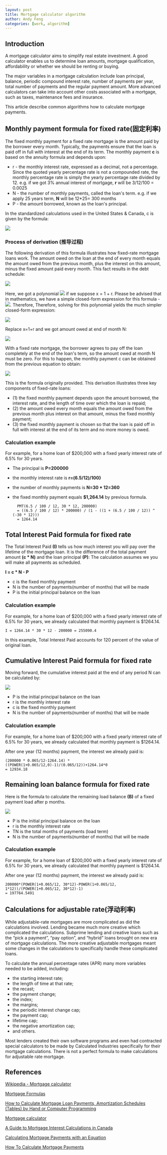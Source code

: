 ```yaml
---
layout: post
title: Mortgage calculator algorithm
author: Andy Feng
categories: [work, algorithm]
---
```


## Introduction ##

A mortgage calculator aims to simplify real estate investment. A good calculator enables us to determine loan amounts, mortgage qualification, affordability or whether we should be renting or buying.

The major variables in a mortgage calculation include loan principal, balance, periodic compound interest rate, number of payments per year, total number of payments and the regular payment amount. More advanced calculators can take into account other costs associated with a mortgage, such as taxes, maintenance fees and insurance.

This article describe common algorithms how to calculate mortgage payments.

## Monthly payment formula for fixed rate(固定利率) ##

The fixed monthly payment for a fixed rate mortgage is the amount paid by the borrower every month. Typically, the payments ensure that the loan is paid off in full with interest at the end of its term. The monthly payment **c** is based on the annuity formula and depends upon:  

- r - the monthly interest rate, expressed as a decimal, not a percentage. Since the quoted yearly percentage rate is not a compounded rate, the monthly percentage rate is simply the yearly percentage rate divided by 12. e.g. if we got 3% annual interest of mortgage, **r** will be 3/12/100 = 0.0025
- N - the number of monthly payments, called the loan's term. e.g. if we apply 25 years term, **N** will be 12*25= 300 months
- P - the amount borrowed, known as the loan's principal.

In the standardized calculations used in the United States & Canada, c is given by the formula:

![](/images/posts/20170824-mortgage-algorithm-1.png)

### Process of derivation (推导过程) ###

The following derivation of this formula illustrates how fixed-rate mortgage loans work. The amount owed on the loan at the end of every month equals the amount owed from the previous month, plus the interest on this amount, minus the fixed amount paid every month. This fact results in the debt schedule:

![](/images/posts/20170824-mortgage-algorithm-2.png)

Here, we got a polynomial ![](/images/posts/20170824-mortgage-algorithm-3.png) if we suppose x = 1 + r. Please be advised that in mathematics, we have a simple closed-form expression for this formula - ![](/images/posts/20170824-mortgage-algorithm-4.png). Therefore, Therefore, solving for this polynomial yields the much simpler closed-form expression:

![](/images/posts/20170824-mortgage-algorithm-5.png)

Replace x=1+r and we got amount owed at end of month N:

![](/images/posts/20170824-mortgage-algorithm-6.png)

With a fixed rate mortgage, the borrower agrees to pay off the loan completely at the end of the loan's term, so the amount owed at month N must be zero. For this to happen, the monthly payment c can be obtained from the previous equation to obtain:

![](/images/posts/20170824-mortgage-algorithm-7.png)

This is the formula originally provided. This derivation illustrates three key components of fixed-rate loans:

- (1) the fixed monthly payment depends upon the amount borrowed, the interest rate, and the length of time over which the loan is repaid; 
- (2) the amount owed every month equals the amount owed from the previous month plus interest on that amount, minus the fixed monthly payment; 
- (3) the fixed monthly payment is chosen so that the loan is paid off in full with interest at the end of its term and no more money is owed.

### Calculation example ###
For example, for a home loan of $200,000 with a fixed yearly interest rate of 6.5% for 30 years.

- The principal is **P=200000**
- the monthly interest rate is **r=(6.5/12)/100}**
- the number of monthly payments is **N=30 * 12=360**
- the fixed monthly payment equals **$1,264.14** by previous formula.

		PMT(6.5 / 100 / 12, 30 * 12, 200000)
		= ((6.5 / 100 / 12) * 200000) / (1 - ((1 + (6.5 / 100 / 12)) ^ (-30 * 12)))
		= 1264.14

## Total Interest Paid formula for fixed rate ##

The Total Interest Paid **(I)** tells us how much interest you will pay over the lifetime of the mortgage loan. It is the difference of the total payment amount **(c * N)** and the loan principal **(P)**: The calculation assumes we you will make all payments as scheduled. 

**I = c * N - P**

- c is the fixed monthly payment
- N is the number of payments(number of months) that will be made
- P is the initial principal balance on the loan

### Calculation example ###
For example, for a home loan of $200,000 with a fixed yearly interest rate of 6.5% for 30 years, we already calculated that monthly payment is $1264.14.

	I = 1264.14 * 30 * 12 - 200000 = 255090.4

In this example, Total Interest Paid accounts for 120 percent of the value of original loan. 

## Cumulative Interest Paid formula for fixed rate ##
Moving forward, the cumulative interest paid at the end of any period N can be calculated by:

![](/images/posts/20170824-mortgage-algorithm-8.png)

- P is the initial principal balance on the loan
- r is the monthly interest rate
- c is the fixed monthly payment
- N is the number of payments(number of months) that will be made

### Calculation example ###
For example, for a home loan of $200,000 with a fixed yearly interest rate of 6.5% for 30 years, we already calculated that monthly payment is $1264.14.

After one year (12 months) payment, the interest we already paid is:

	(200000 * 0.065/12-1264.14) * ((POWER(1+0.065/12,0)-1)/(0.065/12))+1264.14*0
	= 12934.18
 
## Remaining loan balance formula for fixed rate ##

Here is the formula to calculate the remaining load balance **(B)** of a fixed payment load after p months.

![](/images/posts/20170824-mortgage-algorithm-9.png)
	
- P is the initial principal balance on the loan
- r is the monthly interest rate
- TN is the total months of payments (load term)
- N is the number of payments(number of months) that will be made

### Calculation example ###

For example, for a home loan of $200,000 with a fixed yearly interest rate of 6.5% for 30 years, we already calculated that monthly payment is $1264.14.

After one year (12 months) payment, the interest we already paid is:

	200000*(POWER(1+0.065/12, 30*12)-POWER(1+0.065/12, 1*12))/(POWER(1+0.065/12, 30*12)-1)
	= 197764.5491

## Calculations for adjustable rate(浮动利率) ##
While adjustable-rate mortgages are more complicated as did the calculations involved. Lending became much more creative which complicated the calculations. Subprime lending and creative loans such as the “pick a payment”, “pay option”, and “hybrid” loans brought on new era of mortgage calculations. The more creative adjustable mortgages meant some changes in the calculations to specifically handle these complicated loans. 

To calculate the annual percentage rates (APR) many more variables needed to be added, including: 

- the starting interest rate; 
- the length of time at that rate; 
- the recast; 
- the payment change; 
- the index; 
- the margins; 
- the periodic interest change cap; 
- the payment cap; 
- lifetime cap; 
- the negative amortization cap; 
- and others.

Most lenders created their own software programs and even had contracted special calculators to be made by Calculated Industries specifically for their mortgage calculations. There is not a perfect formula to make calculations for adjustable rate mortgage.

## References ##

[Wikipedia - Mortgage calculator](https://en.wikipedia.org/wiki/Mortgage_calculator)

[Mortgage Formulas](https://www.mtgprofessor.com/formulas.htm)

[How to Calculate Mortgage Loan Payments, Amortization Schedules (Tables) by Hand or Computer Programming](http://www.hughcalc.org/formula.php)

[Mortgage calculator](https://www.nerdwallet.com/mortgages/mortgage-calculator/calculate-mortgage-payment)

[A Guide to Mortgage Interest Calculations in Canada](http://www.yorku.ca/amarshal/mortgage.htm)

[Calculating Mortgage Payments with an Equation](http://www.wikihow.com/Calculate-Mortgage-Payments)

[How To Calculate Mortgage Payments](http://www.fonerbooks.com/interest.htm)
